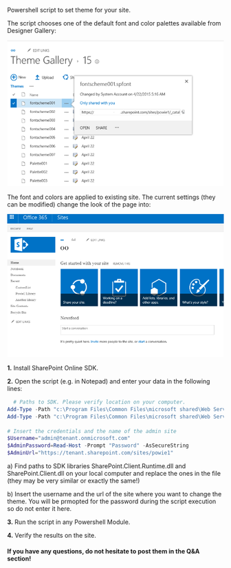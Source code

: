 Powershell script to set theme for your site.

The script chooses one of the default font and color palettes available from Designer Gallery:

<img src="../Set theme of your SharePoint Online site/Capture.PNG">

The font and colors are applied to existing site. The current settings (they can be modified) change the look of the page into:

<img src="../Set theme of your SharePoint Online site/Capture2-1.PNG">

**1.** Install SharePoint Online SDK.

**2.** Open the script (e.g. in Notepad) and enter your data in the following lines:

```PowerShell
  # Paths to SDK. Please verify location on your computer. 
Add-Type -Path "c:\Program Files\Common Files\microsoft shared\Web Server Extensions\15\ISAPI\Microsoft.SharePoint.Client.dll"  
Add-Type -Path "c:\Program Files\Common Files\microsoft shared\Web Server Extensions\15\ISAPI\Microsoft.SharePoint.Client.Runtime.dll"  
 
# Insert the credentials and the name of the admin site 
$Username="admin@tenant.onmicrosoft.com" 
$AdminPassword=Read-Host -Prompt "Password" -AsSecureString 
$AdminUrl="https://tenant.sharepoint.com/sites/powie1" 
 ```
 
a) Find paths to SDK libraries SharePoint.Client.Runtime.dll and SharePoint.Client.dll on your local computer and replace the ones in the file (they may be very similar or exactly the same!)

b) Insert the username and the url of the site where you want to change the theme. You will be prmopted for the password during the script execution so do not enter it here.

**3.** Run the script in any Powershell Module.

**4.** Verify the results on the site.

#### If you have any questions, do not hesitate to post them in the Q&A section!
